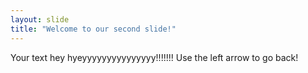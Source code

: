 ```yaml
---
layout: slide
title: "Welcome to our second slide!"
---
```

Your text hey hyeyyyyyyyyyyyyyyy!!!!!!!
Use the left arrow to go back!
